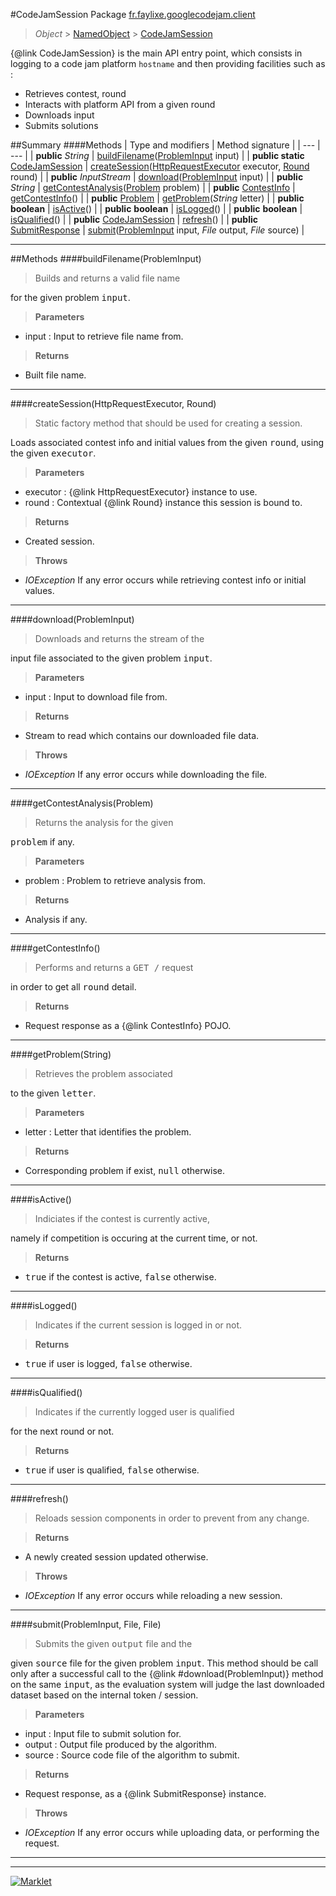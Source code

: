 #CodeJamSession
Package [fr.faylixe.googlecodejam.client](README.md)<br>

> *Object* > [NamedObject](common/NamedObject.md) > [CodeJamSession](CodeJamSession.md)

{@link CodeJamSession} is the main API entry point, which consists
 in logging to a code jam platform ``hostname`` and then providing
 facilities such as :
 <br>
 * Retrieves contest, round
 * Interacts with platform API from a given round
 * Downloads input
 * Submits solutions

##Summary
####Methods
| Type and modifiers | Method signature |
| --- | --- |
| **public** *String* | [buildFilename](#buildfilenameprobleminput)([ProblemInput](webservice/ProblemInput.md) input) |
| **public static** [CodeJamSession](CodeJamSession.md) | [createSession](#createsessionhttprequestexecutor-round)([HttpRequestExecutor](executor/HttpRequestExecutor.md) executor, [Round](Round.md) round) |
| **public** *InputStream* | [download](#downloadprobleminput)([ProblemInput](webservice/ProblemInput.md) input) |
| **public** *String* | [getContestAnalysis](#getcontestanalysisproblem)([Problem](webservice/Problem.md) problem) |
| **public** [ContestInfo](webservice/ContestInfo.md) | [getContestInfo](#getcontestinfo)() |
| **public** [Problem](webservice/Problem.md) | [getProblem](#getproblemstring)(*String* letter) |
| **public** **boolean** | [isActive](#isactive)() |
| **public** **boolean** | [isLogged](#islogged)() |
| **public** **boolean** | [isQualified](#isqualified)() |
| **public** [CodeJamSession](CodeJamSession.md) | [refresh](#refresh)() |
| **public** [SubmitResponse](webservice/SubmitResponse.md) | [submit](#submitprobleminput-file-file)([ProblemInput](webservice/ProblemInput.md) input, *File* output, *File* source) |

---


##Methods
####buildFilename(ProblemInput)
> <p>Builds and returns a valid file name
 for the given problem <tt>input</tt>.</p>

> **Parameters**
* input : Input to retrieve file name from.

> **Returns**
* Built file name.


---

####createSession(HttpRequestExecutor, Round)
> <p>Static factory method that should be used for creating a session.
 Loads associated contest info and initial values from the given
 <tt>round</tt>, using the given <tt>executor</tt>.</p>

> **Parameters**
* executor : {@link HttpRequestExecutor} instance to use.
* round : Contextual {@link Round} instance this session is bound to.

> **Returns**
* Created session.

> **Throws**
* *IOException* If any error occurs while retrieving contest info or initial values.


---

####download(ProblemInput)
> <p>Downloads and returns the stream of the
 input file associated to the given problem
 <tt>input</tt>.</p>

> **Parameters**
* input : Input to download file from.

> **Returns**
* Stream to read which contains our downloaded file data.

> **Throws**
* *IOException* If any error occurs while downloading the file.


---

####getContestAnalysis(Problem)
> <p>Returns the analysis for the given
 <tt>problem</tt> if any.</p>

> **Parameters**
* problem : Problem to retrieve analysis from.

> **Returns**
* Analysis if any.


---

####getContestInfo()
> <p>Performs and returns a <tt>GET /</tt> request
 in order to get all <tt>round</tt> detail.</p>

> **Returns**
* Request response as a {@link ContestInfo} POJO.


---

####getProblem(String)
> <p>Retrieves the problem associated
 to the given <tt>letter</tt>.</p>

> **Parameters**
* letter : Letter that identifies the problem.

> **Returns**
* Corresponding problem if exist, <tt>null</tt> otherwise.


---

####isActive()
> <p>Indiciates if the contest is currently active,
 namely if competition is occuring at the current
 time, or not.</p>

> **Returns**
* <tt>true</tt> if the contest is active, <tt>false</tt> otherwise.


---

####isLogged()
> <p>Indicates if the current session is logged in or not.</p>

> **Returns**
* <tt>true</tt> if user is logged, <tt>false</tt> otherwise.


---

####isQualified()
> <p>Indicates if the currently logged user is qualified
 for the next round or not.</p>

> **Returns**
* <tt>true</tt> if user is qualified, <tt>false</tt> otherwise.


---

####refresh()
> <p>Reloads session components in order to prevent from any change.</p>

> **Returns**
* A newly created session updated otherwise.

> **Throws**
* *IOException* If any error occurs while reloading a new session.


---

####submit(ProblemInput, File, File)
> <p>Submits the given <tt>output</tt> file and the
 given <tt>source</tt> file for the given problem
 <tt>input</tt>. This method should be call only
 after a successful call to the {@link #download(ProblemInput)}
 method on the same <tt>input</tt>, as the evaluation
 system will judge the last downloaded dataset
 based on the internal token / session.</p>

> **Parameters**
* input : Input file to submit solution for.
* output : Output file produced by the algorithm.
* source : Source code file of the algorithm to submit.

> **Returns**
* Request response, as a {@link SubmitResponse} instance.

> **Throws**
* *IOException* If any error occurs while uploading data, or performing the request.


---

---

[![Marklet](https://img.shields.io/badge/Generated%20by-Marklet-green.svg)](https://github.com/Faylixe/marklet)